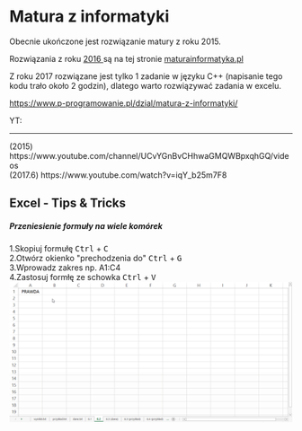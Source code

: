 # Matura z informatyki
Obecnie ukończone jest rozwiązanie matury z roku 2015.

Rozwiązania z roku <a href='http://maturainformatyka.pl/matura-2016/81-matura-2016-czesc-ii'>2016 </a> są na tej stronie <a href='http://maturainformatyka.pl'>maturainformatyka.pl </a>

Z roku 2017 rozwiązane jest tylko 1 zadanie w języku C++ (napisanie tego kodu trało około 2 godzin), dlatego warto rozwiązywać zadania w excelu.

https://www.p-programowanie.pl/dzial/matura-z-informatyki/<br>

YT:
<hr>
(2015)   https://www.youtube.com/channel/UCvYGnBvCHhwaGMQWBpxqhGQ/videos<br>
(2017.6) https://www.youtube.com/watch?v=iqY_b25m7F8<br>

<h2>Excel - Tips & Tricks  </h2>
<h5>Przeniesienie formuły na wiele komórek</h5>
1.Skopiuj formułę <kbd>Ctrl</kbd> + <kbd>C</kbd> <br>
2.Otwórz okienko "prechodzenia do" <kbd>Ctrl</kbd> + <kbd>G</kbd><br>
3.Wprowadz zakres np. A1:C4 <br>
4.Zastosuj formłę ze schowka <kbd>Ctrl</kbd> + <kbd>V</kbd><br>

<img src="./2017/gif/go.gif" href="" alt="gif"/>

